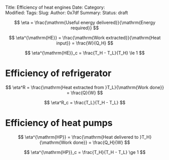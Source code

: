 Title: Efficiency of heat engines
Date: 
Category:  
Modified: 
Tags: 
Slug: 
Author: 0x7df
Summary: 
Status: draft

$$ \eta = \frac{\mathrm{Useful energy delivered}}{\mathrm{Energy required}} $$

$$ \eta^{\mathrm{HE}} = \frac{\mathrm{Work extracted}}{\mathrm{Heat input}} =
\frac{W}{Q_H} $$

$$ \eta^{\mathrm{HE}}_c = \frac{T_H - T_L}{T_H} \le 1 $$

# Efficiency of refrigerator

$$ \eta^R = \frac{\mathrm{Heat extracted from }T_L}{\mathrm{Work done}} =
\frac{Q}{W} $$

$$ \eta^R_c = \frac{T_L}{T_H - T_L} $$

# Efficiency of heat pumps

$$ \eta^{\mathrm{HP}} = \frac{\mathrm{Heat delivered to }T_H}{\mathrm{Work
done}} = \frac{Q_H}{W} $$

$$ \eta^{\mathrm{HP}}_c = \frac{T_H}{T_H - T_L} \ge 1 $$
